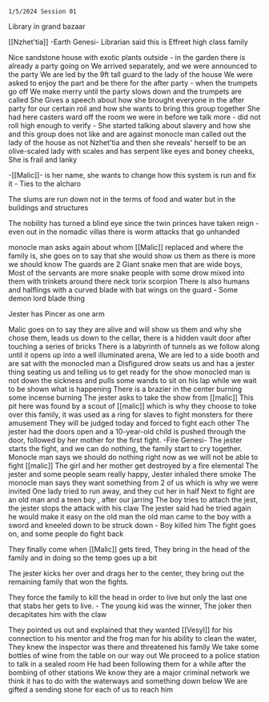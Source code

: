 	1/5/2024 Session 01

Library in grand bazaar

[[Nzhet'tia]] -Earth Genesi- Librarian said this is Effreet high class family

Nice sandstone house with exotic plants outside - in the garden there is already a party going on
We arrived separately, and we were announced to the party
We are led by the 9ft tall guard to the lady of the house
We were asked to enjoy the part and be there for the after party - when the trumpets go off
We make merry until the party slows down and the trumpets are called
She Gives a speech about how she brought everyone in the after party for our certain roil and how she wants to bring this group together
She had here casters ward off the room we were in before we talk more - did not roll high enough to verify - 
She started talking about slavery and how she and this group does not like and are against
monocle man called out the lady of the house as not Nzhet'tia and then she reveals' herself to be an olive-scaled lady with scales and has serpent like eyes and boney cheeks, She is frail and lanky

-[[Malic]]- is her name, she wants to change how this system is run and fix it - Ties to the alcharo

The slums are run down not in the terms of food and water but in the buildings and structures

The nobility has turned a blind eye since the twin princes have taken reign - even out in the nomadic villas there is worm attacks that go unhanded

monocle man asks again about whom [[Malic]] replaced and where the family is, she goes on to say that she would show us them as there is more we should know
The guards are 2 Giant snake men that are wide boys, Most of the servants are more snake people with some drow mixed into them with trinkets around there neck torix scorpion
There is also humans and halflings with a curved blade with bat wings on the guard - Some demon lord blade thing

Jester has Pincer as one arm

Malic goes on to say they are alive and will show us them and why she chose them, leads us down to the cellar, there is a hidden vault door after touching a series of bricks
There is a labyrinth of tunnels as we follow along until it opens up into a well illuminated arena, We are led to a side booth and are sat with the monocled man
a Disfigured drow seats us and has a jester thing seating us and telling us to get ready for the show
monocled man is not down the sickness and pulls some wands to sit on his lap while we wait to be shown what is happening
There is a brazier in the center burning some incense burning
The jester asks to take the show from [[malic]] 
This pit here was found by a scout of [[malic]] which is why they choose to toke over this family, it was used as a ring for slaves to fight monsters for there amusement
They will be judged today and forced to fight each other 
The jester had the doors open and a 10-year-old child is pushed through the door, followed by her mother for the first fight. -Fire Genesi-
The jester starts the fight, and we can do nothing, the family start to cry together.
Monocle man says we should do nothing right now as we will not be able to fight [[malic]] 
The girl and her mother get destroyed by a fire elemental
The jester and some people seam really happy, Jester inhaled there smoke
The monocle man says they want something from 2 of us which is why we were invited
One lady tried to run away, and they cut her in half
Next to fight are an old man and a teen boy , after our jarring
The boy tries to attach the jest, the jester stops the attack with his claw
The jester said had he tried again he would make it easy on the old man
the old man came to the boy with a sword and kneeled down to be struck down - Boy killed him
The fight goes on, and some people do fight back

They finally come when [[Malic]] gets tired, They bring in the head of the family and in doing so the temp goes up a bit

The jester kicks her over and drags her to the center, they bring out the remaining family that won the fights.

They force the family to kill the head in order to live but only the last one that stabs her gets to live. - The young kid was the winner, The joker then decapitates him with the claw

They pointed us out and explained that they wanted [[Vesyl]] for his connection to his mentor and the frog man for his ability to clean the water, They knew the inspector was there and threatened his family
We take some bottles of wine from the table on our way out
We proceed to a police station to talk in a sealed room
He had been following them for a while after the bombing of other stations
We know they are a major criminal network
we think it has to do with the waterways and something down below
We are gifted a sending stone for each of us to reach him